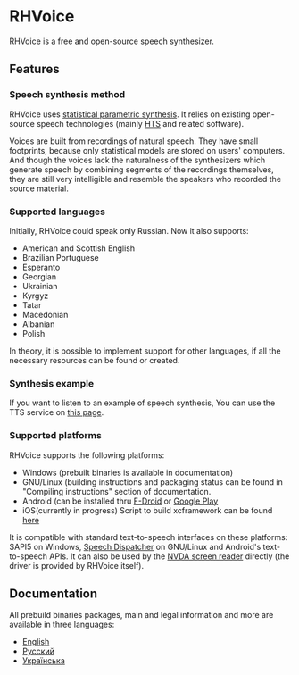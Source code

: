 # RHVoice

RHVoice is a free and open-source speech synthesizer.

## Features

### Speech synthesis method

RHVoice uses [statistical parametric synthesis](https://en.wikipedia.org/wiki/Speech_synthesis#HMM-based_synthesis).
It relies on existing open-source speech technologies (mainly
[HTS](https://hts.sp.nitech.ac.jp) and related software).

Voices are built from recordings of natural speech. They have small footprints,
because only statistical models are stored on users' computers. And though the
voices lack the naturalness of the synthesizers which generate speech by
combining segments of the recordings themselves, they are still very
intelligible and resemble the speakers who recorded the source material.

### Supported languages

Initially, RHVoice could speak only Russian. Now it also supports:

* American and Scottish English
* Brazilian Portuguese
* Esperanto
* Georgian
* Ukrainian
* Kyrgyz
* Tatar
* Macedonian
* Albanian
* Polish

In theory, it is possible to implement support for
other languages, if all the necessary resources can be found or
created.

### Synthesis example

If you want to listen to an example of speech synthesis, You can use the TTS
service on [this page](https://data2data.ru/tts/).

### Supported platforms

RHVoice supports the following platforms:

* Windows (prebuilt binaries is available in documentation)
* GNU/Linux (building instructions and packaging status
  can be found in "Compiling instructions" section of documentation.
* Android (can be installed thru
  [F-Droid](https://f-droid.org/packages/com.github.olga_yakovleva.rhvoice.android/)
  or [Google Play](https://play.google.com/store/apps/details?id=com.github.olga_yakovleva.rhvoice.android)
* iOS(currently in progress)
  Script to build xcframework can be found [here](src/ios/build_ios_core_lib.sh)

It is compatible with standard text-to-speech interfaces on these platforms:
SAPI5 on Windows, [Speech Dispatcher](https://devel.freebsoft.org/speechd) on
GNU/Linux and Android's text-to-speech APIs. It can also be used by the
[NVDA screen reader](https://www.nvaccess.org) directly (the driver is provided
by RHVoice itself).

## Documentation

All prebuild binaries packages, main
and legal information and more
are available in three languages:

* [English](doc/en/index.md)
* [Русский](doc/ru/index.md)
* [Українська](doc/ua/index.md)
